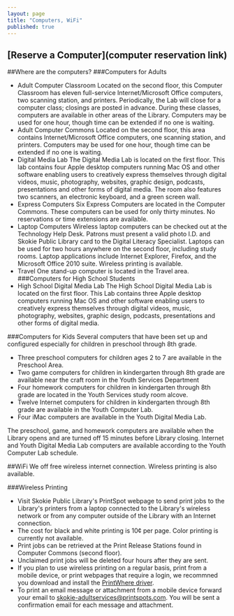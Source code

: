 ```yaml
---
layout: page
title: "Computers, WiFi"
published: true
---
```


## [Reserve a Computer](computer reservation link) 

##Where are the computers?
###Computers for Adults
- Adult Computer Classroom 
Located on the second floor, this Computer Classroom has eleven full-service Internet/Microsoft Office computers, two scanning station, and printers. Periodically, the Lab will close for a computer class; closings are posted in advance. During these classes, computers are available in other areas of the Library. Computers may be used for one hour, though time can be extended if no one is waiting.
- Adult Computer Commons 
Located on the second floor, this area contains Internet/Microsoft Office computers, one scanning station, and printers. Computers may be used for one hour, though time can be extended if no one is waiting.
- Digital Media Lab 
The Digital Media Lab is located on the first floor. This lab contains four Apple desktop computers running Mac OS and other software enabling users to creatively express themselves through digital videos, music, photography, websites, graphic design, podcasts, presentations and other forms of digital media. The room also features two scanners, an electronic keyboard, and a green screen wall. 
- Express Computers
Six Express Computers are located in the Computer Commons. These computers can be used for only thirty minutes. No reservations or time extensions are available.
- Laptop Computers
Wireless laptop computers can be checked out at the Technology Help Desk. Patrons must present a valid photo I.D. and Skokie Public Library card to the Digital Literacy Specialist. Laptops can be used for two hours anywhere on the second floor, including study rooms. Laptop applications include Internet Explorer, Firefox, and the Microsoft Office 2010 suite. Wireless printing is available. 
- Travel
One stand-up computer is located in the Travel area. 
###Computers for High School Students
- High School Digital Media Lab
The High School Digital Media Lab is located on the first floor. This Lab contains three Apple desktop computers running Mac OS and other software enabling users to creatively express themselves through digital videos, music, photography, websites, graphic design, podcasts, presentations and other forms of digital media.

###Computers for Kids
Several computers that have been set up and configured  especially for children in preschool through 8th grade.
- Three preschool computers for children ages 2 to 7 are available in the Preschool Area.
- Two game computers for children in kindergarten through 8th grade are available near the craft room in the Youth Services Department
- Four homework computers for children in kindergarten through 8th grade are located in  the Youth Services study room alcove.
- Twelve Internet computers for children in kindergarten through 8th grade are available in the Youth Computer Lab.
- Four iMac computers are available in the Youth Digital Media Lab.

The preschool, game, and homework computers are available when the Library opens and are turned off 15 minutes before Library closing. Internet and Youth Digital Media Lab computers are available according to the Youth Computer Lab schedule.

##WiFi
We off free wireless internet connection.  Wireless printing is also available.

###Wireless Printing
- Visit Skokie Public Library's PrintSpot webpage to send print jobs to the Library's printers from a laptop connected to the Library's wireless network or from any computer outside of the Library with an Internet connection.
- The cost for black and white printing is 10¢ per page. Color printing is currently not available.
- Print jobs can be retrieved at the Print Release Stations found in Computer Commons (second floor).
- Unclaimed print jobs will be deleted four hours after they are sent.
- If you plan to use wireless printing on a regular basis, print from a mobile device, or print webpages that require a login, we recommned you download and install the [PrintWhere driver](http://www.printeron.com/services-support/downloads.html).
- To print an email message or attachment from a mobile device forward your email to [skokie-adultservices@printspots.com](skokie-adultservices@printspots.com). You will be sent a confirmation email for each message and attachment.